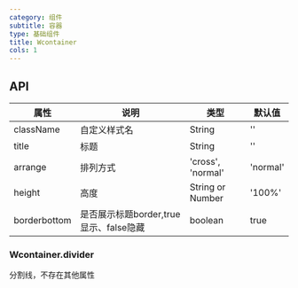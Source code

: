 ```yaml
---
category: 组件
subtitle: 容器
type: 基础组件
title: Wcontainer
cols: 1
---
```


## API

| 属性        | 说明     | 类型                | 默认值      |
| --------- | ------ | ----------------- | -------- |
| className | 自定义样式名 | String            | ''       |
| title     | 标题     | String            | ''       |
| arrange   | 排列方式   | 'cross', 'normal' | 'normal' |
| height    | 高度     | String or Number  | '100%'   |
| borderbottom    | 是否展示标题border,true显示、false隐藏   | boolean  | true  |


### Wcontainer.divider

分割线，不存在其他属性
